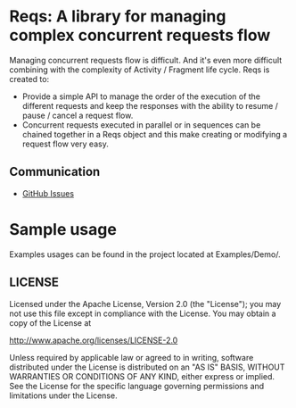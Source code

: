 # Reqs: A library for managing complex concurrent requests flow

Managing concurrent requests flow is difficult. And it's even more difficult combining with the complexity of Activity / Fragment life cycle. Reqs is created to:

- Provide a simple API to manage the order of the execution of the different requests and keep the responses with the ability to resume / pause / cancel a request flow. 
- Concurrent requests executed in parallel or in sequences can be chained together in a Reqs object and this make creating or modifying a request flow very easy.

## Communication

- [GitHub Issues](https://github.com/mssjsg/reqs/issues)


# Sample usage

Examples usages can be found in the project located at Examples/Demo/.


## LICENSE

Licensed under the Apache License, Version 2.0 (the "License");
you may not use this file except in compliance with the License.
You may obtain a copy of the License at

<http://www.apache.org/licenses/LICENSE-2.0>

Unless required by applicable law or agreed to in writing, software
distributed under the License is distributed on an "AS IS" BASIS,
WITHOUT WARRANTIES OR CONDITIONS OF ANY KIND, either express or implied.
See the License for the specific language governing permissions and
limitations under the License.


